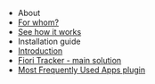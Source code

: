 - About
 - [For whom?](/about/for-whom.md)
 - [See how it works](/about/demo.md)
- Installation guide
 - [Introduction](/installation-guide/intro.md)
 - [Fiori Tracker - main solution](/installation-guide/guide.md)
 - [Most Frequently Used Apps plugin](/installation-guide/plugin.md)
